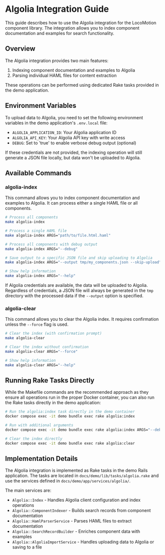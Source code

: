 # Algolia Integration Guide

This guide describes how to use the Algolia integration for the LocoMotion
component library. The integration allows you to index component documentation
and examples for search functionality.


## Overview

The Algolia integration provides two main features:

1. Indexing component documentation and examples to Algolia
2. Parsing individual HAML files for content extraction

These operations can be performed using dedicated Rake tasks provided in the
demo application.


## Environment Variables

To upload data to Algolia, you need to set the following environment variables in the
demo application's `.env.local` file:

- `ALGOLIA_APPLICATION_ID`: Your Algolia application ID
- `ALGOLIA_API_KEY`: Your Algolia API key with write access
- `DEBUG`: Set to 'true' to enable verbose debug output (optional)

If these credentials are not provided, the indexing operation will still
generate a JSON file locally, but data won't be uploaded to Algolia.


## Available Commands

### algolia-index

This command allows you to index component documentation and examples to Algolia.
It can process either a single HAML file or all components.

```bash
# Process all components
make algolia-index

# Process a single HAML file
make algolia-index ARGS="path/to/file.html.haml"

# Process all components with debug output
make algolia-index ARGS="--debug"

# Save output to a specific JSON file and skip uploading to Algolia
make algolia-index ARGS="--output tmp/my_components.json --skip-upload"

# Show help information
make algolia-index ARGS="--help"
```

If Algolia credentials are available, the data will be uploaded to Algolia.
Regardless of credentials, a JSON file will always be generated in the `tmp`
directory with the processed data if the `--output` option is specified.


### algolia-clear

This command allows you to clear the Algolia index. It requires confirmation
unless the `--force` flag is used.

```bash
# Clear the index (with confirmation prompt)
make algolia-clear

# Clear the index without confirmation
make algolia-clear ARGS="--force"

# Show help information
make algolia-clear ARGS="--help"
```


## Running Rake Tasks Directly

While the Makefile commands are the recommended approach as they ensure all operations
run in the proper Docker container, you can also run the Rake tasks directly in the demo
application:

```bash
# Run the algolia:index task directly in the demo container
docker compose exec -it demo bundle exec rake algolia:index

# Run with additional arguments
docker compose exec -it demo bundle exec rake algolia:index ARGS="--debug --output tmp/components.json"

# Clear the index directly
docker compose exec -it demo bundle exec rake algolia:clear
```

## Implementation Details

The Algolia integration is implemented as Rake tasks in the demo Rails application. The
tasks are located in `docs/demo/lib/tasks/algolia.rake` and use the services defined in
`docs/demo/app/services/algolia/`.

The main services are:

- `Algolia::Index` - Handles Algolia client configuration and index operations
- `Algolia::ComponentIndexer` - Builds search records from component documentation
- `Algolia::HamlParserService` - Parses HAML files to extract documentation
- `Algolia::SearchRecordBuilder` - Enriches component data with examples
- `Algolia::AlgoliaImportService` - Handles uploading data to Algolia or saving to a file
